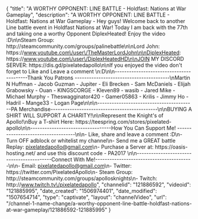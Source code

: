 {
    "title": "A WORTHY OPPONENT: LINE BATTLE - Holdfast: Nations at War Gameplay",
    "description": "A WORTHY OPPONENT: LINE BATTLE - Holdfast: Nations at War Gameplay - Hey guys! Welcome back to another Line battle event in Holdfast Nations at War! Today I am back with the 77th and taking one a worthy Opponent DiplexHeated! Enjoy the video :D\n\nSteam Group: http:\/\/steamcommunity.com\/groups\/palinebattle\n\nLord John: https:\/\/www.youtube.com\/user\/TheMasterLordJohn\n\nDiplexHeated: https:\/\/www.youtube.com\/user\/DiplexHeatedHD\n\nJOIN MY DISCORD SERVER: https:\/\/dis.gd\/pixelatedapollo\n\nIf you enjoyed the video don't forget to Like and Leave a comment \n:D\n\n-----------------------------------------Thank You Patrons ----------------------------------------\nMartin N Huffman - Jacob Guzman - Jupiter - Eli Brecken - Sam McDaniels - Elijah Grabowsky - Ouan - KINGSCORGE - Kleven89 - wasib - Jared Mike - Michael Murphy - Theswagginator420 - Gamer05863 - Krilis - Jimmy Ho - Hadril -  Mange33 - Logan Page\n\n\n-----------------------------------------PA Merchandise---------------------------------------------\n\nBUYING A SHIRT WILL SUPPORT A CHARITY!\n\nRepresent the Knight's of Apollo!\nBuy a T-shirt Here: https:\/\/teespring.com\/stores\/pixelated-apollo\n\n----------------------------------How You Can Support Me! -----------------------------------\n\n- Like, share and leave a comment :D\n- Turn OFF adblock or whitelist my channel\n- Send me a GREAT battle Replay: pixelatedapollo@gmail.com\n- Purchase a Server at: https:\/\/oasis-hosting.net\/ and use this discount code - PA2017 \n\n------------------------------------------Connect With Me!-----------------------------------------\n\n- Email: pixelatedapollo@gmail.com\n- Twitter: https:\/\/twitter.com\/PixelatedApollo\n- Steam Group:  http:\/\/steamcommunity.com\/groups\/apollosknights\n- Twitch: http:\/\/www.twitch.tv\/pixelatedapollo",
    "channelid": "121886592",
    "videoid": "121885995",
    "date_created": "1506974401",
    "date_modified": "1507654714",
    "type": "captivate",
    "layout": "channelVideo",
    "url": "\/channel-1-name-change\/a-worthy-opponent-line-battle-holdfast-nations-at-war-gameplay\/121886592-121885995"
}
